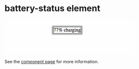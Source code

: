 battery-status element
================

![](./bi.gif)

See the [component page](hemanth.github.io/custom-elements/about-me/) for more information.


